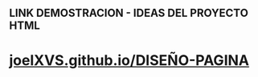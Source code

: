 ## LINK DEMOSTRACION - IDEAS DEL PROYECTO HTML
# [joelXVS.github.io/DISEÑO-PAGINA](https://joelxvs.github.io/E-VALUA--POO-PROYECTO-2CORTE/)
